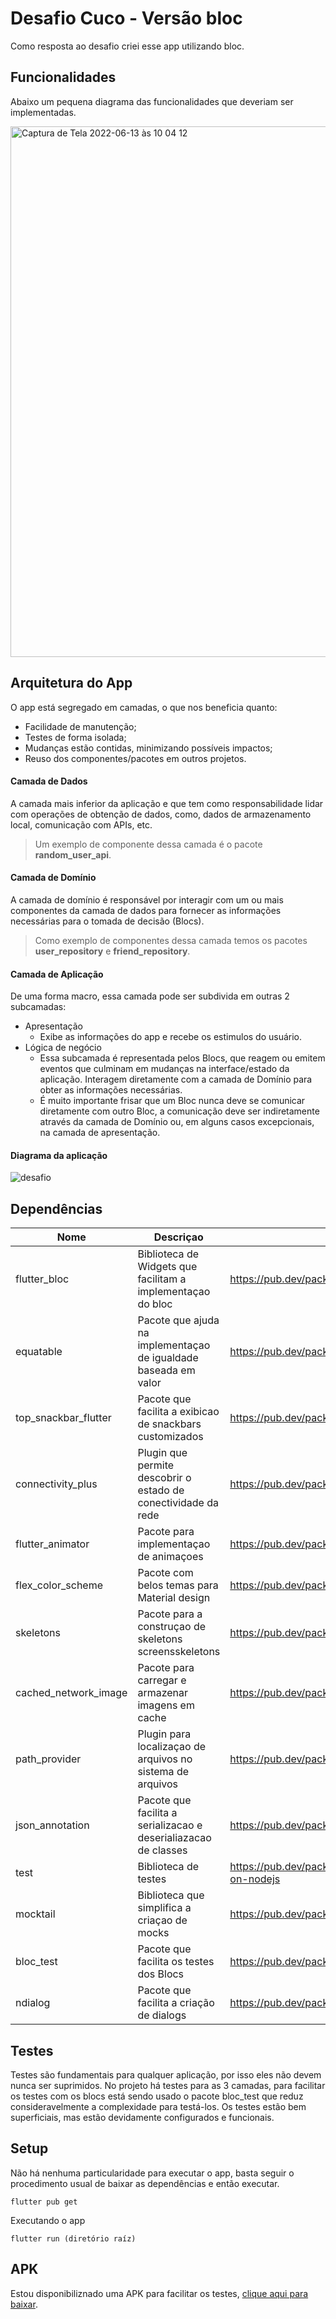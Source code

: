 # Desafio Cuco - Versão bloc

Como resposta ao desafio criei esse app utilizando bloc.

## Funcionalidades

Abaixo um pequena diagrama das funcionalidades que deveriam ser implementadas.

<img width="849" alt="Captura de Tela 2022-06-13 às 10 04 12" src="https://user-images.githubusercontent.com/17201784/173360088-25af3043-724b-456c-a583-58b2c073f602.png">

## Arquitetura do App

O app está segregado em camadas, o que nos beneficia quanto:

* Facilidade de manutenção; 
* Testes de forma isolada;
* Mudanças estão contidas, minimizando possíveis impactos;
* Reuso dos componentes/pacotes em outros projetos.

#### Camada de Dados
A camada mais inferior da aplicação e que tem como responsabilidade lidar com operações de obtenção de dados,
como, dados de armazenamento local, comunicação com APIs, etc.

>  Um exemplo de componente dessa camada é o pacote **random_user_api**.

#### Camada de Domínio

A camada de domínio é responsável por interagir com um ou mais componentes da camada de dados para fornecer as informações necessárias para o tomada de decisão (Blocs).  

> Como exemplo de componentes dessa camada temos os pacotes **user_repository** e **friend_repository**.

#### Camada de Aplicação

De uma forma macro, essa camada pode ser subdivida em outras 2 subcamadas:
 * Apresentação
    * Exibe as informações do app e recebe os estimulos do usuário. 
 * Lógica de negócio
    * Essa subcamada é representada pelos Blocs, que reagem ou emitem eventos que culminam em mudanças na interface/estado da aplicação. Interagem diretamente com a camada de Domínio para obter as informações necessárias.
    * É muito importante frisar que um Bloc nunca deve se comunicar diretamente com outro Bloc, a comunicação deve ser indiretamente através da camada de Domínio ou, em alguns casos excepcionais, na camada de apresentação. 

   

#### Diagrama da aplicação

![desafio](https://user-images.githubusercontent.com/17201784/173256937-70063090-46ff-4504-9d7d-b2c1dbe62cdd.png)


## Dependências

| Nome                 | Descriçao                                                       | Link                                                  |
|----------------------|-----------------------------------------------------------------|-------------------------------------------------------|
| flutter_bloc         | Biblioteca de Widgets que facilitam a implementaçao do bloc     | https://pub.dev/packages/flutter_bloc                 |
| equatable            | Pacote que ajuda na implementaçao de igualdade baseada em valor | https://pub.dev/packages/equatable                    |
| top_snackbar_flutter | Pacote que facilita a exibicao de snackbars customizados        | https://pub.dev/packages/top_snackbar_flutter         |
| connectivity_plus    | Plugin que permite descobrir o estado de conectividade da rede  | https://pub.dev/packages/connectivity_plus            |
| flutter_animator     | Pacote para implementaçao de animaçoes                          | https://pub.dev/packages/flutter_animator             |
| flex_color_scheme    | Pacote com belos temas para Material design                     | https://pub.dev/packages/flex_color_scheme            |
| skeletons            | Pacote para a construçao de skeletons screensskeletons          | https://pub.dev/packages/skeletons                    |
| cached_network_image | Pacote para carregar e armazenar imagens em cache               | https://pub.dev/packages/cached_network_image         |
| path_provider        | Plugin para localizaçao de arquivos no sistema de arquivos      | https://pub.dev/packages/path_provider                |
| json_annotation      | Pacote que facilita a serializacao e deserialiazacao de classes | https://pub.dev/packages/json_annotation              |
| test                 | Biblioteca de testes                                            | https://pub.dev/packages/test#running-tests-on-nodejs |
| mocktail             | Biblioteca que simplifica a criaçao de mocks                    | https://pub.dev/packages/mocktail                     |
| bloc_test            | Pacote que facilita os testes dos Blocs                         | https://pub.dev/packages/bloc_test                    |
| ndialog              | Pacote que facilita a criação de dialogs                        | https://pub.dev/packages/ndialog/example              |

## Testes

Testes são fundamentais para qualquer aplicação, por isso eles não devem nunca ser suprimidos. No projeto há testes para as 3 camadas, para facilitar
os testes com os blocs está sendo usado o pacote bloc_test que reduz consideravelmente a complexidade para testá-los. Os testes estão bem superficiais,
mas estão devidamente configurados e funcionais.

## Setup

Não há nenhuma particularidade para executar o app, basta seguir o procedimento usual de baixar as dependências e então executar.

```
flutter pub get 
```

Executando o app

```
flutter run (diretório raíz)
```


## APK

Estou disponibiliznado uma APK para facilitar os testes, [clique aqui para baixar](https://drive.google.com/file/d/1nsCNmuzzjNySEPhzxfH8h8vR4x-Y2uTo/view?usp=sharing).

